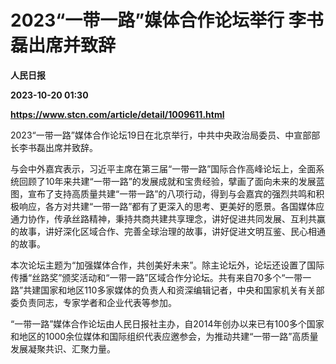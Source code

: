 # 2023“一带一路”媒体合作论坛举行 李书磊出席并致辞
**人民日报**

**2023-10-20 01:30**

**https://www.stcn.com/article/detail/1009611.html**

2023“一带一路”媒体合作论坛19日在北京举行，中共中央政治局委员、中宣部部长李书磊出席并致辞。

与会中外嘉宾表示，习近平主席在第三届“一带一路”国际合作高峰论坛上，全面系统回顾了10年来共建“一带一路”的发展成就和宝贵经验，擘画了面向未来的发展蓝图，宣布了支持高质量共建“一带一路”的八项行动，得到与会嘉宾的强烈共鸣和积极响应，各方对共建“一带一路”都有了更深入的思考、更美好的愿景。各国媒体应通力协作，传承丝路精神，秉持共商共建共享理念，讲好促进共同发展、互利共赢的故事，讲好深化区域合作、完善全球治理的故事，讲好促进文明互鉴、民心相通的故事。

本次论坛主题为“加强媒体合作，共创美好未来”。除主论坛外，论坛还设置了国际传播“丝路奖”颁奖活动和“一带一路”区域合作分论坛。共有来自70多个“一带一路”共建国家和地区110多家媒体的负责人和资深编辑记者，中央和国家机关有关部委负责同志，专家学者和企业代表等参加。

“一带一路”媒体合作论坛由人民日报社主办，自2014年创办以来已有100多个国家和地区的1000余位媒体和国际组织代表应邀参会，为推动共建“一带一路”高质量发展凝聚共识、汇聚力量。